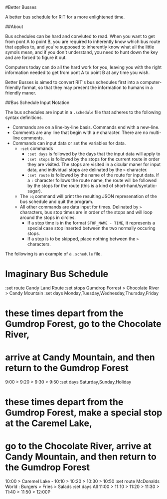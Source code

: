 #Better Busses

A better bus schedule for RIT for a more enlightened time.

##About

Bus schedules can be hard and convluted to read. When you want to get from pont
A to point B, you are required to inherently know which bus route that applies
to, and you're supposed to inherently know what all the little symols mean, and
if you don't understand, you need to hunt down the key and are forced to figure
it out.

Computers today can do all the hard work for you, leaving you with the right
information needed to get from pont A to point B at any time you wish.

Better Busses is aimed to convert RIT's bus schedules first into a 
computer-friendly format, so that they may present the information to humans
in a friendly maner.

##Bus Schedule Input Notation

The bus schedules are input in a `.schedule` file that adheres to the following 
syntax definitions.

- Commands are on a line-by-line basis. Commands end with a new-line.
- Comments are any line that begin with a `#` character. There are no 
  multi-line comments.
- Commands can input data or set the variables for data.
    - `:set` commands
        - `:set days` is followed by the days that the input data will apply to
        - `:set stops` is followed by the stops for the current route in order they
          are visited. The stops are visited in a cicular maner for input data, and
          individual stops are delinated by the `>` character.
        - `:set route` is followed by the name of the route for input data. If a 
          `:` character follows the route name, the route will be followed by the
          stops for the route (this is a kind of short-hand/syntatic-sugar).
    - The `:q` command will print the resulting JSON represenation of the bus
      schedule and quit the program.
    - All other commands are data input for times. Delinated by `>` characters,
      bus stop times are in order of the stops and will loop around the stops
      in circles.
        - If a stop time is in the format `STOP_NAME - TIME`, it represents a
          special case stop inserted between the two normally occuring stops.
        - If a stop is to be skipped, place nothing between the `>` characters.

The following is an example of a `.schedule` file.

  # Imaginary Bus Schedule
  :set route Candy Land Route
  :set stops Gumdrop Forrest > Chocolate River > Candy Mountain
  :set days Monday,Tuesday,Wednesday,Thursday,Friday
  # these times depart from the Gumdrop Forest, go to the Chocolate River, 
  # arrive at Candy Mountain, and then return to the Gumdrop Forest
  9:00 > 9:20 > 9:30 > 9:50
  :set days Saturday,Sunday,Holiday
  # these times depart from the Gumdrop Forest, make a special stop at the Caremel Lake,
  # go to the Chocolate River, arrive at Candy Mountain, and then return to the Gumdrop Forest
  10:00 > Caremel Lake - 10:10 > 10:20 > 10:30 > 10:50
  :set route McDonalds World : Burgers > Fries > Salads
  :set days All
  11:00 > 11:10 > 11:20 > 11:30 > 11:40 > 11:50 > 12:00P
